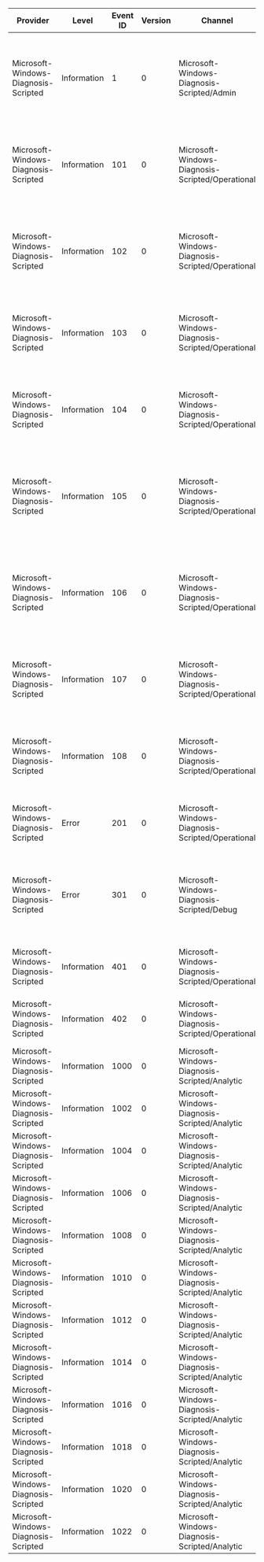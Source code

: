 Provider                              |  Level        |  Event ID  |  Version  |  Channel                                           |  Task                                  |  Opcode  |  Keyword  |  Message
--------------------------------------|---------------|------------|-----------|----------------------------------------------------|----------------------------------------|----------|-----------|-----------------------------------------------------------------------------------------------------------------------
Microsoft-Windows-Diagnosis-Scripted  |  Information  |  1         |  0        |  Microsoft-Windows-Diagnosis-Scripted/Admin        |                                        |          |           |  The scripted diagnostic engine executed a diagnostic package located at {PackagePath} with ID {PackageId}.
Microsoft-Windows-Diagnosis-Scripted  |  Information  |  101       |  0        |  Microsoft-Windows-Diagnosis-Scripted/Operational  |                                        |          |           |  The scripted diagnostic engine started initializing a diagnostic package located at {PackagePath}.
Microsoft-Windows-Diagnosis-Scripted  |  Information  |  102       |  0        |  Microsoft-Windows-Diagnosis-Scripted/Operational  |                                        |          |           |  The scripted diagnostic engine completed initializing a diagnostic package located at {PackagePath}.
Microsoft-Windows-Diagnosis-Scripted  |  Information  |  103       |  0        |  Microsoft-Windows-Diagnosis-Scripted/Operational  |                                        |          |           |  The scripted diagnostic engine started diagnosing the diagnostic package {PackageId}.
Microsoft-Windows-Diagnosis-Scripted  |  Information  |  104       |  0        |  Microsoft-Windows-Diagnosis-Scripted/Operational  |                                        |          |           |  The scripted diagnostic engine completed diagnosing the diagnostic package {PackageId}.
Microsoft-Windows-Diagnosis-Scripted  |  Information  |  105       |  0        |  Microsoft-Windows-Diagnosis-Scripted/Operational  |                                        |          |           |  The scripted diagnostic engine started running the resolution {ResolutionId} in the diagnostic package {PackageId}.
Microsoft-Windows-Diagnosis-Scripted  |  Information  |  106       |  0        |  Microsoft-Windows-Diagnosis-Scripted/Operational  |                                        |          |           |  The scripted diagnostic engine completed running the resolution {ResolutionId} in the diagnostic package {PackageId}.
Microsoft-Windows-Diagnosis-Scripted  |  Information  |  107       |  0        |  Microsoft-Windows-Diagnosis-Scripted/Operational  |                                        |          |           |  The scripted diagnostic engine started verifying the diagnostic package {PackageId}.
Microsoft-Windows-Diagnosis-Scripted  |  Information  |  108       |  0        |  Microsoft-Windows-Diagnosis-Scripted/Operational  |                                        |          |           |  The scripted diagnostic engine completed verifying the diagnostic package {PackageId}.
Microsoft-Windows-Diagnosis-Scripted  |  Error        |  201       |  0        |  Microsoft-Windows-Diagnosis-Scripted/Operational  |                                        |          |           |  The scripted diagnostic engine has encountered an error {Status}.
Microsoft-Windows-Diagnosis-Scripted  |  Error        |  301       |  0        |  Microsoft-Windows-Diagnosis-Scripted/Debug        |                                        |          |           |  The scripted diagnostic engine has encountered an error in function {FunctionName}; line {LineNumber}: {ErrorCode}.
Microsoft-Windows-Diagnosis-Scripted  |  Information  |  401       |  0        |  Microsoft-Windows-Diagnosis-Scripted/Operational  |                                        |          |           |  Rootcause {RootCauseId} was detected in package {PackageId}.
Microsoft-Windows-Diagnosis-Scripted  |  Information  |  402       |  0        |  Microsoft-Windows-Diagnosis-Scripted/Operational  |                                        |          |           |  Rootcause {RootCauseId} was resolved in package {PackageId}.
Microsoft-Windows-Diagnosis-Scripted  |  Information  |  1000      |  0        |  Microsoft-Windows-Diagnosis-Scripted/Analytic     |  SCRIPTED_DIAGNOSTICS_TASK_HOST        |  Start   |           |
Microsoft-Windows-Diagnosis-Scripted  |  Information  |  1002      |  0        |  Microsoft-Windows-Diagnosis-Scripted/Analytic     |  SCRIPTED_DIAGNOSTICS_TASK_HOST        |  Stop    |           |
Microsoft-Windows-Diagnosis-Scripted  |  Information  |  1004      |  0        |  Microsoft-Windows-Diagnosis-Scripted/Analytic     |  SCRIPTED_DIAGNOSTICS_TASK_SERIALIZE   |  Start   |           |
Microsoft-Windows-Diagnosis-Scripted  |  Information  |  1006      |  0        |  Microsoft-Windows-Diagnosis-Scripted/Analytic     |  SCRIPTED_DIAGNOSTICS_TASK_SERIALIZE   |  Stop    |           |
Microsoft-Windows-Diagnosis-Scripted  |  Information  |  1008      |  0        |  Microsoft-Windows-Diagnosis-Scripted/Analytic     |  SCRIPTED_DIAGNOSTICS_TASK_INITIALIZE  |  Start   |           |
Microsoft-Windows-Diagnosis-Scripted  |  Information  |  1010      |  0        |  Microsoft-Windows-Diagnosis-Scripted/Analytic     |  SCRIPTED_DIAGNOSTICS_TASK_INITIALIZE  |  Stop    |           |
Microsoft-Windows-Diagnosis-Scripted  |  Information  |  1012      |  0        |  Microsoft-Windows-Diagnosis-Scripted/Analytic     |  SCRIPTED_DIAGNOSTICS_TASK_VALIDATE    |  Start   |           |
Microsoft-Windows-Diagnosis-Scripted  |  Information  |  1014      |  0        |  Microsoft-Windows-Diagnosis-Scripted/Analytic     |  SCRIPTED_DIAGNOSTICS_TASK_VALIDATE    |  Stop    |           |
Microsoft-Windows-Diagnosis-Scripted  |  Information  |  1016      |  0        |  Microsoft-Windows-Diagnosis-Scripted/Analytic     |  SCRIPTED_DIAGNOSTICS_TASK_SCRIPT      |  Start   |           |
Microsoft-Windows-Diagnosis-Scripted  |  Information  |  1018      |  0        |  Microsoft-Windows-Diagnosis-Scripted/Analytic     |  SCRIPTED_DIAGNOSTICS_TASK_SCRIPT      |  Stop    |           |
Microsoft-Windows-Diagnosis-Scripted  |  Information  |  1020      |  0        |  Microsoft-Windows-Diagnosis-Scripted/Analytic     |  SCRIPTED_DIAGNOSTICS_TASK_TRUST       |  Start   |           |
Microsoft-Windows-Diagnosis-Scripted  |  Information  |  1022      |  0        |  Microsoft-Windows-Diagnosis-Scripted/Analytic     |  SCRIPTED_DIAGNOSTICS_TASK_TRUST       |  Stop    |           |